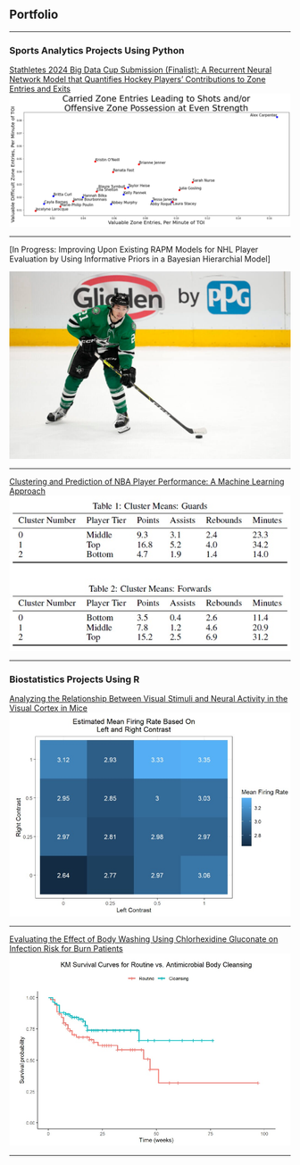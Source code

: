 ## Portfolio

---

### Sports Analytics Projects Using Python

[Stathletes 2024 Big Data Cup Submission (Finalist): A Recurrent Neural Network Model that Quantifies Hockey Players’ Contributions to Zone Entries and Exits](/pdf/big_data_cup_paper.pdf)
<img src="images/zone_entry_chart.png?raw=true"/>

---

[In Progress: Improving Upon Existing RAPM Models for NHL Player Evaluation by Using Informative Priors in a Bayesian Hierarchial Model]

<img src="images/jason_robertson.jpg?raw=true"/>

---

[Clustering and Prediction of NBA Player Performance: A Machine Learning Approach](/pdf/nba_prediction_project.pdf)
<img src="images/nba_thumbnail.jpg?raw=true"/>

---

### Biostatistics Projects Using R

[Analyzing the Relationship Between Visual Stimuli and Neural Activity in the Visual Cortex in Mice](/html/neural_activity_in_mice_project.html)
<img src="images/neurons_thumbnail.jpg?raw=true"/>

---

[Evaluating the Effect of Body Washing Using Chlorhexidine
Gluconate on Infection Risk for Burn Patients](/pdf/survival_analysis_burn_patients_project.pdf)
<img src="images/survival_thumbnail.jpg?raw=true"/>

---
<p style="font-size:11px"></p>
<!-- Remove above link if you don't want to attibute -->
